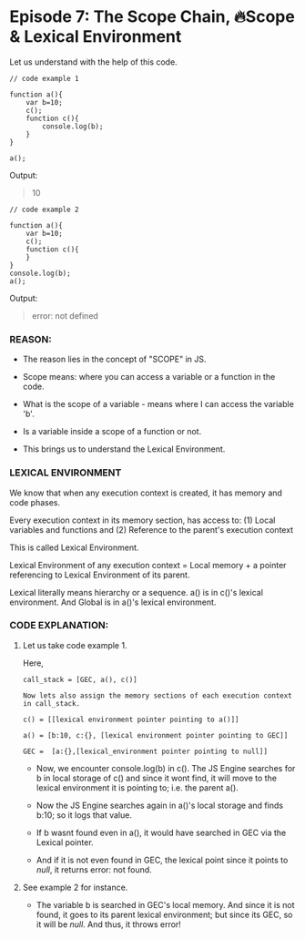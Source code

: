 # Episode 7: The Scope Chain, 🔥Scope & Lexical Environment

Let us understand with the help of this code.

```
// code example 1

function a(){
    var b=10;
    c();
    function c(){
        console.log(b);
    }
}

a();
```

Output:

> 10

```
// code example 2

function a(){
    var b=10;
    c();
    function c(){  
    }
}
console.log(b);
a();
```

Output:

> error: not defined


### __REASON__:

* The reason lies in the concept of "SCOPE" in JS. 

* Scope means: where you can access a variable or a function in the code.

* What is the scope of a variable - means where I can access the variable 'b'. 

* Is a variable inside a scope of a function or not.

* This brings us to understand the Lexical Environment.


### __LEXICAL ENVIRONMENT__

We know that when any execution context is created, it has memory and code phases.

Every execution context in its memory section, has access to: (1) Local variables and functions and (2) Reference to the parent's execution context

This is called Lexical Environment.

Lexical Environment of any execution context = Local memory + a pointer referencing to Lexical Environment of its parent.

Lexical literally means hierarchy or a sequence. a() is in c()'s lexical environment. And Global is in a()'s lexical environment.

### __CODE EXPLANATION__:

1. Let us take code example 1.

    Here,

    ```
    call_stack = [GEC, a(), c()]

    Now lets also assign the memory sections of each execution context in call_stack.

    c() = [[lexical environment pointer pointing to a()]]

    a() = [b:10, c:{}, [lexical environment pointer pointing to GEC]]

    GEC =  [a:{},[lexical_environment pointer pointing to null]]

    ```

    * Now, we encounter console.log(b) in c(). The JS Engine searches for b in local storage of c() and since it wont find, it will move to the lexical environment it is pointing to; i.e. the parent a().

    * Now the JS Engine searches again in a()'s local storage and finds b:10; so it logs that value.

    * If b wasnt found even in a(), it would have searched in GEC via the Lexical pointer. 

    * And if it is not even found in GEC, the lexical point since it points to *null*, it returns error: not found.

2. See example 2 for instance. 

    * The variable b is searched in GEC's local memory. And since it is not found, it goes to its parent lexical environment; but since its GEC, so it will be *null*. And thus, it throws error!













